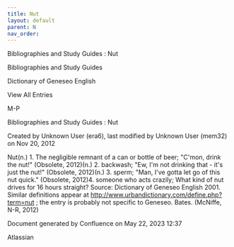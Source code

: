 ```yaml
---
title: Nut
layout: default
parent: N
nav_order:
---
```


Bibliographies and Study Guides : Nut

Bibliographies and Study Guides

Dictionary of Geneseo English

View All Entries

M-P

Bibliographies and Study Guides : Nut

Created by  Unknown User (era6), last modified by  Unknown User (mem32) on Nov 20, 2012

Nut(n.) 1. The negligible remnant of a can or bottle of beer; &quot;C'mon, drink the nut!&quot; (Obsolete, 2012)(n.) 2. backwash; &quot;Ew, I'm not drinking that - it's just the nut!&quot; (Obsolete, 2012)(n.) 3. sperm; &quot;Man, I've gotta let go of this nut quick.&quot; (Obsolete, 2012)4. someone who acts crazily; What kind of nut drives for 16 hours straight? Source: Dictionary of Geneseo English 2001. Similar definitions appear at http://www.urbandictionary.com/define.php?term=nut ; the entry is probably not specific to Geneseo. Bates. (McNiffe, N-R, 2012)

Document generated by Confluence on May 22, 2023 12:37

Atlassian
